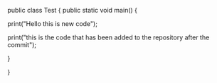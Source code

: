 public class Test
{
public static void main()
{

print("Hello this is new code");

print("this is the code that has been added to the repository after the commit");

}

}


